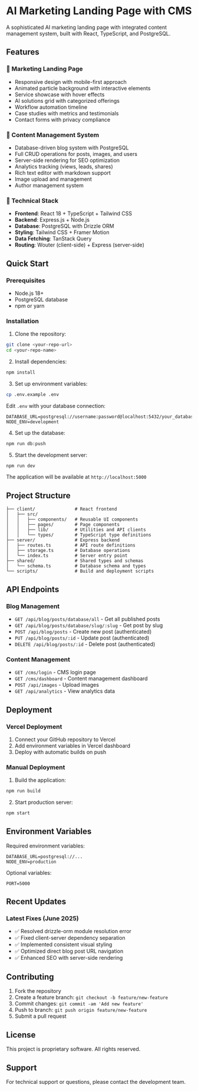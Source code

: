 # AI Marketing Landing Page with CMS

A sophisticated AI marketing landing page with integrated content management system, built with React, TypeScript, and PostgreSQL.

## Features

### 🎯 Marketing Landing Page
- Responsive design with mobile-first approach
- Animated particle background with interactive elements
- Service showcase with hover effects
- AI solutions grid with categorized offerings
- Workflow automation timeline
- Case studies with metrics and testimonials
- Contact forms with privacy compliance

### 📝 Content Management System
- Database-driven blog system with PostgreSQL
- Full CRUD operations for posts, images, and users
- Server-side rendering for SEO optimization
- Analytics tracking (views, leads, shares)
- Rich text editor with markdown support
- Image upload and management
- Author management system

### 🔧 Technical Stack
- **Frontend**: React 18 + TypeScript + Tailwind CSS
- **Backend**: Express.js + Node.js
- **Database**: PostgreSQL with Drizzle ORM
- **Styling**: Tailwind CSS + Framer Motion
- **Data Fetching**: TanStack Query
- **Routing**: Wouter (client-side) + Express (server-side)

## Quick Start

### Prerequisites
- Node.js 18+ 
- PostgreSQL database
- npm or yarn

### Installation

1. Clone the repository:
```bash
git clone <your-repo-url>
cd <your-repo-name>
```

2. Install dependencies:
```bash
npm install
```

3. Set up environment variables:
```bash
cp .env.example .env
```

Edit `.env` with your database connection:
```
DATABASE_URL=postgresql://username:password@localhost:5432/your_database
NODE_ENV=development
```

4. Set up the database:
```bash
npm run db:push
```

5. Start the development server:
```bash
npm run dev
```

The application will be available at `http://localhost:5000`

## Project Structure

```
├── client/               # React frontend
│   ├── src/
│   │   ├── components/   # Reusable UI components
│   │   ├── pages/        # Page components
│   │   ├── lib/          # Utilities and API clients
│   │   └── types/        # TypeScript type definitions
├── server/               # Express backend
│   ├── routes.ts         # API route definitions
│   ├── storage.ts        # Database operations
│   └── index.ts          # Server entry point
├── shared/               # Shared types and schemas
│   └── schema.ts         # Database schema and types
└── scripts/              # Build and deployment scripts
```

## API Endpoints

### Blog Management
- `GET /api/blog/posts/database/all` - Get all published posts
- `GET /api/blog/posts/database/slug/:slug` - Get post by slug
- `POST /api/blog/posts` - Create new post (authenticated)
- `PUT /api/blog/posts/:id` - Update post (authenticated)
- `DELETE /api/blog/posts/:id` - Delete post (authenticated)

### Content Management
- `GET /cms/login` - CMS login page
- `GET /cms/dashboard` - Content management dashboard
- `POST /api/images` - Upload images
- `GET /api/analytics` - View analytics data

## Deployment

### Vercel Deployment
1. Connect your GitHub repository to Vercel
2. Add environment variables in Vercel dashboard
3. Deploy with automatic builds on push

### Manual Deployment
1. Build the application:
```bash
npm run build
```

2. Start production server:
```bash
npm start
```

## Environment Variables

Required environment variables:

```
DATABASE_URL=postgresql://...
NODE_ENV=production
```

Optional variables:
```
PORT=5000
```

## Recent Updates

### Latest Fixes (June 2025)
- ✅ Resolved drizzle-orm module resolution error
- ✅ Fixed client-server dependency separation
- ✅ Implemented consistent visual styling
- ✅ Optimized direct blog post URL navigation
- ✅ Enhanced SEO with server-side rendering

## Contributing

1. Fork the repository
2. Create a feature branch: `git checkout -b feature/new-feature`
3. Commit changes: `git commit -am 'Add new feature'`
4. Push to branch: `git push origin feature/new-feature`
5. Submit a pull request

## License

This project is proprietary software. All rights reserved.

## Support

For technical support or questions, please contact the development team.